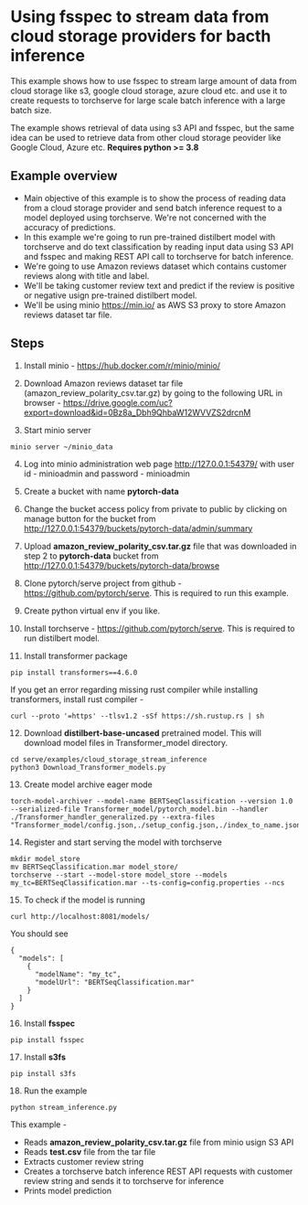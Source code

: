 # Using fsspec to stream data from cloud storage providers for bacth inference

This example shows how to use fsspec to stream large amount of data from cloud storage like s3, google cloud storage, azure cloud etc. and use it to create requests to torchserve for large scale batch inference with a large batch size.

The example shows retrieval of data using s3 API and fsspec, but the same idea can be used to retrieve data from other cloud storage peovider like Google Cloud, Azure etc.
**Requires python >= 3.8**

## Example overview

  - Main objective of this example is to show the process of reading data from a cloud storage provider and send batch inference request to a model deployed using torchserve. We're not concerned with the accuracy of predictions.
  - In this example we're going to run pre-trained distilbert model with torchserve and do text classification by reading input data using S3 API and fsspec and making REST API call to torchserve for batch inference.
  - We're going to use Amazon reviews dataset which contains customer reviews along with title and label.
  - We'll be taking customer review text and predict if the review is positive or negative usign pre-trained distilbert model.
  - We'll be using minio https://min.io/ as AWS S3 proxy to store Amazon reviews dataset tar file.

## Steps

1) Install minio -  https://hub.docker.com/r/minio/minio/

2) Download Amazon reviews dataset tar file (amazon_review_polarity_csv.tar.gz) by going to the following URL in browser - https://drive.google.com/uc?export=download&id=0Bz8a_Dbh9QhbaW12WVVZS2drcnM

3) Start minio server
```
minio server ~/minio_data
```

4) Log into minio administration web page http://127.0.0.1:54379/ with user id - minioadmin and password - minioadmin

5) Create a bucket with name **pytorch-data**

6) Change the bucket access policy from private to public by clicking on manage button for the bucket from http://127.0.0.1:54379/buckets/pytorch-data/admin/summary

7) Upload **amazon_review_polarity_csv.tar.gz** file that was downloaded in step 2 to **pytorch-data** bucket from http://127.0.0.1:54379/buckets/pytorch-data/browse

8) Clone pytorch/serve project from github - https://github.com/pytorch/serve. This is required to run this example.

9) Create python virtual env if you like.

10) Install torchserve - https://github.com/pytorch/serve. This is required to run distilbert model.

11) Install transformer package
```
pip install transformers==4.6.0
```
If you get an error regarding missing rust compiler while installing transformers, install rust compiler -
```
curl --proto '=https' --tlsv1.2 -sSf https://sh.rustup.rs | sh
```

12) Download **distilbert-base-uncased** pretrained model. This will download model files in Transformer_model directory.
```
cd serve/examples/cloud_storage_stream_inference
python3 Download_Transformer_models.py
```

13) Create model archive eager mode
```
torch-model-archiver --model-name BERTSeqClassification --version 1.0 --serialized-file Transformer_model/pytorch_model.bin --handler ./Transformer_handler_generalized.py --extra-files "Transformer_model/config.json,./setup_config.json,./index_to_name.json"
```

14) Register and start serving the model with torchserve
```
mkdir model_store
mv BERTSeqClassification.mar model_store/
torchserve --start --model-store model_store --models my_tc=BERTSeqClassification.mar --ts-config=config.properties --ncs
```

15) To check if the model is running
```
curl http://localhost:8081/models/
```
You should see
```
{
  "models": [
    {
      "modelName": "my_tc",
      "modelUrl": "BERTSeqClassification.mar"
    }
  ]
}
```

16) Install **fsspec**
```
pip install fsspec
```

17) Install **s3fs**
```
pip install s3fs
```
18) Run the example
```
python stream_inference.py
```
This example -
- Reads **amazon_review_polarity_csv.tar.gz** file from minio usign S3 API
- Reads **test.csv** file from the tar file
- Extracts customer review string
- Creates a torchserve batch inference REST API requests with customer review string and sends it to torchserve for inference
- Prints model prediction
